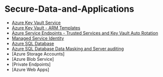 # Secure-Data-and-Applications

- [Azure Key Vault Service](https://github.com/earkevin11/Azure-Key-Vault-Service)<br>
- [Azure Key Vault - ARM Templates](https://github.com/earkevin11/ARM-Templates-)
- [Azure Service Endpoints - Trusted Services and Key Vault Auto Rotation](https://github.com/earkevin11/Azure-Service-Endpoints)
- [Managed Service Identity](https://github.com/earkevin11/Managed-Service-Identity)
- [Azure SQL Database](https://github.com/earkevin11/Azure-SQL-Database)
- [Azure SQL Database Data Masking and Server auditing](https://github.com/earkevin11/Data-Masking-and-Server-Auditing)
- [Azure Storage Accounts]
- [Azure Blob Service]
- [Private Endpoints]
- [Azure Web Apps]
